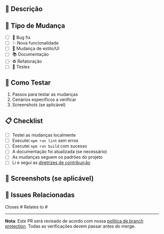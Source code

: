 ## 📝 Descrição

<!-- Descreva brevemente as mudanças realizadas -->

## 🎯 Tipo de Mudança

<!-- Marque o tipo de alteração -->

- [ ] 🐛 Bug fix
- [ ] ✨ Nova funcionalidade  
- [ ] 💄 Mudança de estilo/UI
- [ ] 📚 Documentação
- [ ] ♻️ Refatoração
- [ ] 🧪 Testes

## 🧪 Como Testar

<!-- Descreva como testar as mudanças -->

1. Passos para testar as mudanças
2. Cenários específicos a verificar
3. Screenshots (se aplicável)

## 📋 Checklist

<!-- Marque as tarefas concluídas -->

- [ ] Testei as mudanças localmente
- [ ] Executei `npm run lint` sem erros
- [ ] Executei `npm run build` com sucesso
- [ ] A documentação foi atualizada (se necessário)
- [ ] As mudanças seguem os padrões do projeto
- [ ] Li e segui as [diretrizes de contribuição](../CONTRIBUTING.md)

## 📸 Screenshots (se aplicável)

<!-- Cole screenshots das mudanças visuais -->

## 🔗 Issues Relacionadas

<!-- Relacione issues que este PR resolve -->

Closes #
Relates to #

---

**Nota**: Este PR será revisado de acordo com nossa [política de branch protection](../.github/BRANCH_PROTECTION.md). Todas as verificações devem passar antes do merge.